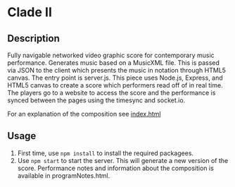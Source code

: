 # Clade II

## Description
Fully navigable networked video graphic score for contemporary music performance.
Generates music based on a MusicXML file. This is passed via JSON to the client which presents the music in notation through HTML5 canvas.
The entry point is server.js.
This piece uses Node.js, Express, and HTML5 
canvas to create a score which performers read off of in real time. The players go to a website to access the score and the performance is synced between the pages using the timesync and socket.io.

For an explanation of the composition see [index.html](index.html)
## Usage

1. First time, use `npm install` to install the required packagees.
2. Use `npm start` to start the server. This will generate a new version of the score. Performance notes and information about the composition is available in programNotes.html.
